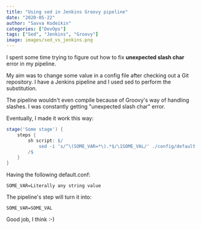 ```yaml
---
title: "Using sed in Jenkins Groovy pipeline"
date: "2020-05-22"
author: "Savva Kodeikin"
categories: ["DevOps"]
tags: ["Sed", "Jenkins", "Groovy"]
image: images/sed_vs_jenkins.png
---
```


I spent some time trying to figure out how to fix **unexpected slash char** error in my pipeline.

My aim was to change some value in a config file after checking out a Git repository. I have a Jenkins pipeline and I used sed to perform the substitution.

The pipeline wouldn't even compile because of Groovy's way of handling slashes. I was constantly getting "unexpected slash char" error.

Eventually, I made it work this way:

```groovy
stage('Some stage') {
    steps {
        sh script: $/
            sed -i 's/^\(SOME_VAR=*\).*$/\1SOME_VAL/' ./config/default.conf
        /$
    }
}
```

Having the following default.conf:

```properties
SOME_VAR=Literally any string value
```

The pipeline's step will turn it into:

```properties
SOME_VAR=SOME_VAL
```

Good job, I think :-)
